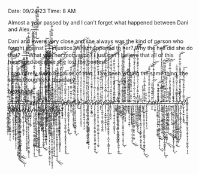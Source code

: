 Date: 09/24/23
Time: 8 AM

Almost a year passed by and I can't forget what happened between Dani and Alex.-̶̨̡̳̼̳͚͎̲̺̳͈̰̟̈́̍̊̔̇-̷̡̨̡̧̠͇͔͖̝͎̗̝̬͉̤̭̻̪͔̗̦̯͔̥̜͎̺̬̜͔̻̝̟̮̮͖̫͋̆͐͜͜-̴̧̬̱̘̝̯̒̐̑͗̈́̈́́̓̑͗͊͜͠-̴̽̆̅͋͐̂̋̇̿̋̂̉͒̀̿̇

Dani and I were very close and she always was the kind of person who fought against -̶̨̡̳̼̳͚͎̲̺̳͈̰̟̈́̍̊̔̇-̷̡̨̡̧̠͇͔͖̝͎̗̝̬͉̤̭̻̪͔̗̦̯͔̥̜͎̺̬̜͔̻̝̟̮̮͖̫͋̆͐͜͜-̴̧̬̱̘̝̯̒̐̑͗̈́̈́́̓̑͗͊͜͠-̴̽̆̅͋͐̂̋̇̿̋̂̉͒̀̿̇injustice. What happened to her? Why the hell did she do that? -̶̨̡̳̼̳͚͎̲̺̳͈̰̟̈́̍̊̔̇-̷̡̨̡̧̠͇͔͖̝͎̗̝̬͉̤̭̻̪͔̗̦̯͔̥̜͎̺̬̜͔̻̝̟̮̮͖̫͋̆͐͜͜-̴̧̬̱̘̝̯̒̐̑͗̈́̈́́̓̑͗͊͜͠-̴̽̆̅͋͐̂̋̇̿̋̂̉͒̀̿̇What was her motivation? I just can't believe that all of this happened because she lost the contest.

I can barely sleep because of that... I've been writing the same thing, the same thoughts in this diary...

[Next page](https://github.com/Minhas-Anotacoes/Diario-Diary/blob/main/2/3/0/9/en-DDP2409231437.md)


-̸̨̲̻̳̣͚̫͈̞̲͈͙̦͍̠̺̥̥͉͓̲͇͚̭̥͙͈͎͙̦͑͋͒̆͗̀͗̕͝ͅͅ-̵̢̛̜̮̩̟̬͂͑̐͑̀̃̄͆̎̒̓̎̎̓̔͗́̊̓̓͋͂̒́̅̌̀̊̇̉̆̍̏͒͒̂͛̅̿̕̚̚͘͘͠͝-̵̧̡̡̳̲̟̠̭͈̤͕̞̺̼͔̭̩̗̗̼̥̠͈͇̫͉̙͕̖̤͙̏̃͛̈̀̈́̆͛̾̈́̇̎̓̊́̈́̓̕͝͝-̵̢̧̛̛̮̗͎̗͎̣̗̼͕̫͔̥̭̲͕͍̦̪̭͕̱̩͉͕̳̘͎̀̈́̄͗́̒̎̓͋̑͌̑͗̋̆̇̆͂̾͑̍͘ͅͅͅ-̸̛̯̳̞̭̯̲̣̱̠̙͚̟̠͉̠̰̋̋̑͌̐͒̈́͌́̋̊̔̌̀̇́̋̾̈́̌̄̌̇̾̓̑͑̎̆̕̚͘͝͝ͅ-̸̡̧̧̢̢̢̡̡̛͔̰̤̩̗̱͔̗͔̝͖̪̖̙̬̝̬͍̦̜̻̭̹̠͉̗͉͙͓̬̥̙͚̺̗͇̔̀̐͒̓̇̐͋̾̔̒̋̓̈̃̃̋͆͂͂̉̎̂̏͌͘̚͜͜͝͝͝ͅͅ-̴̡̢̡̡̺̻̼̪̘̝͕̘̞̩̥̦̮͔̦̤̞̰͔͚͍̥̩̺̹̩̣̤͎͉̘̪̲͇͇͔̠̅̒̊̃͛̄̿́ͅͅ-̶̼͆̄̓̇̒̌̆̎̎̅̐̈́͐̐̆͌͋̃̔̈́̀͐̆̂͒̆̄͘͘͠͝-̶̨̮̯͓̟̗̟̔͜-̸̢̧̛̛̯͔̖̫̥̜͖̥̣̟̣͕͍̔̈͆́͌̓̅̔̉̄̀̿̀̃̓̀̈͐͋̓͆̄̃̊͌̊̔̄͊̌̚͝2̴̢̧̡̡̨̟̝̗̤̻̳͙̣̟̠̪͇̜̮̟̦̭͉̩̗̞͈̝͓̟̪̺͙̘̗̠͖̼͉͕͍͇͕̑̆͒̆͑͆̐̀̆̎̽̄̚ͅͅͅ3̴͆̉̔̽̃͊̓͊́͝͝0̸̒̓̍͊͆̓͆̓͗̋͌̊̃̿̓̓̑̔̕̕̚͠9̸̡̡̨̼̥͉̱͔͓̮̖̯̗̙̪̤̤̲̜͎̖̤͙̭̱̦̝̰̣͔͖̪̺̼̥͍̙̺̱͉͎̄͊̀̆̆̈̒͌͗̕͜-̸̧̨̳͉̭͔̬̳͇͓̳̜͉͓̗͖̯̱͎̼͍̯͖̗̤̰͕̞̹̥͙͙̟̟̲̺̖̓̿͌̆͆͊̓̏̄̕͜-̵̨̨̡̧̫͎̫͙͍͍͔̼̘̼̘͙͖̳͗̈͌́͂̑͋̓͒̿̀̾̈́̀̍̌ͅ-̸̡̧̡̙͈̝̫̫̻̦͓̣̺̭̘̲͍̼͓̻͚̭̰̏̈͂̌̾̐̃̌̔͋̀̈́̀͊̊͋̋̊̍̑̑͒̾̅̌̄̿̃̔͗̆̕͘̕̚̚͜͝͝͝͝͠ͅ-̵̡̢̨̯͇̩͈͖͉̹̼̟̞̠̣̝̜͇͉̖͎͎̟̟̱͚̥͚̜̰͎̹̪̖͇͍͓̒̽̓̽̏͜͜ͅ-̵̨̧̞̟̪͖͔̲̤̮̣͇͇͕̼̰̖͍̥̰͓̥͙͕̥͔̪̯̪̜̰̙̈́͆͆̂͑̈́̈́̈́͂̓̽̃̔̒̽̆̉̒͆̏͒̌̈́̂́͊̿̌̀́̎͗̀̈́̐͊̾͊̏̒̆̊̒̚̚͘̕͝ͅͅ-̴̼͉͓̦͙̫̯͈͔̙͚̤͇̼́̓̽̽̇̀̓͌̎̂̓͆͂͋͑͂̐̔̿͆̋̊̑͋̎̿̑̍͒́̿̈̐̽̚̕͘͘̕͠͝-̴̨̡̢̡̨̧̛̯̰̱͍̲̥̩̰̫̩̦̯̣̺͔͔̼͖̙̐̑̑̿̉̀̃̇̄͐̈́́͒̊̀͐̌͋̿̅̍̽̀́̈́̈́̓̚͘͝ͅ-̶̙͔̘͚̯͇̩̟̬͚͇̱͈̱̹̗͍̲͎̯̙͍͎͓͉͍͚̀̋̒̎͐͋̃̿͋̎̄̄̓̅̀̒͐̇͋͑͆͌̓̃̽͑̅͛̔͌̏͘͜͝ͅ-̸̛̺͓̱͇̩̰̪̃̀̌̅̈́̄͂͐̀̀̀̈͘͘͘͜-̸̨̢̡̨̢̡̧̦̳̳͚͖̰̪͍͈̙̰̫̤͍̺̟̳̤̻͉͙͓͍̞͕̥̝͎͉̱̯͍̞̬̤̭̩̼̀́̈̄̿̉͒͛̇̆̿̈́͑̒̕͜͠-̸̛̼̭͍̗̜̻̮̻̼͚̙̗͔͍͎̩̝͆͋̈́̍̏͗͌̂̈́͋̇̂̌̏͋͐̀͂͛̽́̎̆͘̕͠ͅ-̶̬͇̺͍̦͔̥͈͚̐̔͑̈́͒̓̒̊̍̈̌̾̔͂́̋̀̊̅́͊̿̓̒̿̂̃͘͘͘̕̚͝͝͝͠͝-̸̧̡̛̰͔͍͚̺͎̖̯͈̙̼̯̞̤̟̤̖̫̥̳͚̻͈̖͖̠̄́͛̂̏̒̉̂̊̿̋̾̓́̅̕ͅ-̴̛̞̓́̋̌̂͐́̄̎͋͊̎̋̈́̈́͌͊̾̑̅̈̉̐̀̄̽̅͐̎͋̋̾̓̈̊͘͘͠͝͝V̸̼͎̺͓̫̟̬̩̘̞͎͈̑̽͑̽͛̈́͛͒̒̓͂̈́̇̉̏̊̈́̒̾̎͛̔͆̈́̚͝ơ̸̧̢̧̢̧̢̡̯͎̜̯̫͙̞̟̹̤̲͓̣͇͓̝̻̜̟̘͓͖̩̭̙̬̱̦̤̱̘̬͉̙̝̮̓͗̋̀͒̈͂̂̆͂͆͑̊̿͐͐͑́͛͐́̈́͂̚̕͜͠c̴̡̡̧̥̭̣̭̲̯̳͈̟̬̬̱̦̣̖̟̗͕̤͚̲̮̩̑̌̀̓̓̀̍̇̒̐̓̑̚̕̚͜ͅê̸̛͍͍̤̠͈̯͕̓̄̈̃̈́͊̿͗̿͊̇̿̐́̓̓̀̈́̂̀̄̆̿̕̕̕͘͠͝ ̸̡̢̛͚̱̪͚͔̲̪̥͎̞̬͉̠̖͈̬̟͊̾͂́́̿̀́͆̽̿̊̉̏́̃̀̃̒̍͗̓͆̀̈́̔͗͂̓̓͒̌̈́̃̿̍̎̔́̃̓͘̚̚̚̕͜͝ṣ̵̨̧̹͉̘̰͍̯̘̜̭̟̼̟̳̱͔͇̺͖̣̞͚͙͌̋͛̓̓͑̍̆̊̌̔̐̇͆̉̇̅̐̽̀̉̍̾̾̏̉̌͌̑͒̎͊̓́̓̈́́̃͊̚͜͝ͅå̸̛̛̜̘͒͒͐̀͊̌̽̊̀̄̀́͐̐̈́̌̀͂̑͒͗́̆͂̆͛̐͂̾̈́́̚͜͠͝͝b̴̧̧̛̝͔̦̗̘̖͕̗̣̗͓͓̬̤̪̠͎͗̓̓̀̀̈̌͒̀̋̊̎̀͒̈́̓̐̍͛́͐̈́̀́̆̇̌̌̉̒̌͂̏͆̐̊͂͋̆̊̅̒̆͊̚̚͠ẽ̶̛̛̬̤̙̮̥̥̞̠̻̬͎̻̮͉̩̫̯̹͙̩̫̦̤̐͑́̉̀͂̔̊̀̊̈́̍̒͊̓̒̈̎̍̂͗̓̍̅̔̀͂̈́̊̏̈́̽̿̓̄̌̑͌͌̈́͗̈́̕͘̕͝͠ ̴̢̡̡̛͍̳͖̗͎̲͓̩̞̪͉̪͇̠͈̱͍̻͚͖̬̖̬̰̫͈͈̥̮̖̲̳͂̂̀̓͒̿̌̈́̍̾͋̿̽̉̀̾̐̓͆̾̉͑̓͌̅̈́̑̈́̿́̀̔̾͊̈̕̚̕͝ö̷̧̧̨̧̨̫̩̙͎̮͔͙̥̤̬͈̬͎̤͚̻̳̻͍̬͖̟̣̝̮̹̱͚̞̮̘̲̩͓́̌͒̃̍̔͗̂̂̀̒̆͂̐̆͑̀̿͛̌̈̀̽̔̌̔̔̽́́̏̈́͋͗̌͊͗̽̒̀̾́̚͘͠n̵̢͍̮̜̰̯͇͇̦̺̔̏̍̊̔̓̂͒́̇͌͊͂̈́́̈́̍̽́̓̅̍̓̌̅̒̏́͛͋̓̽̑̓̅͂̃͘͘̚͠͠d̵̡̧̡̢̧̛͎̝̪͈̬͓̱̼̭̮̠̺͓͎̮̺̜̟̳͈̝̺̞̝̬̯̱̬̖̰̳̖̥̭͖̙̭̏̏͂̊̈́̔͛̓̿͗͐̉̓̈̀͂̽̅̀͛̌̎̋̿̉̀̌̌́͒̀͛̏̑̈́͆̀͂̑̀͊͛̉̕͜ͅe̴̡̢̡̡̛̛͍͖̹̝̮̘͚̹̙̝̬̦̩͇̮̜̪̪̠̤͖̟̯̗͙̞̮̖̦̦̗̺̬̊́̎́͒͂̌͑̌̿̃̈́́͐̊̓̿̓̋̉̏̊͋̀̅̍͊̈͆̈́̎͑̓͋͗̇̇͂͘̚͘̚͝͠ ̵͕̭̙̝͛̽̅͐̎̉̐́̇̏̇̌́͒͛̌͑͆̉̄̒̂̾̏̚̕͝ư̷̡̢̛̗̣̭̜͇͕̼͔̫͔̹̮̪͍̺̝͎̰͎͚̪̒̈́̏͑̄͗̀̓̀̽͊̍̾̔̀́̾̿̏̈́̽̈́̊͐̑͂͛̕̕̕͝͠͝͝͝s̵̢̨̢̜͕̣͙̭̰͈͖̦̤͈͕͇͙̟͕͙̤̜̩͑͊͛̏̾͑͑́͆̌̑̌͛̆̇̈́͑̾̌͌̋̇̍͌́͋̎͗͗͗̆̊̐̏̀̿̈́̽̅̚̚͘͠͝͝a̶̡̧̡̨̻̠͓̲̪͕͈͎̪̹͇̺̪̠̲͙͖̱͈̭̱̬̤̹͔͎̪͔̭͕̙̳̺̘̯̝͙̝̫͗̂͗̀̋̂͐̿̍͐̋̾̐̆̽͂̽̽̔̋́̍̅̊̍̿̄̄̂̑̋̊̽̓͋̅̅̔̀̚̕͘͘̕͜͝͠r̶̛̥͇̪̪͉̭͓̫̤̲̹̺̪̃̋́̏̉̍̃̋̿͒̈́́̍̔̋͗̓͆̋͌̀̎͑̉̄͒̿̇͐̃́̈́͑̕̚͝͠͝͝͝?̴̨̨̨̧̧̛̛̥̩̘͚̗̹̭͎̥̯̪̩̟̰̫͈̬͉̠̬̓̔͊͆̾͆̿͛̎̀̄́̓̇̂̽̚͝ ̶̢̛̞͚̱̻͙̏̀̂͋͐̾͑́̾̑̈́̀͊̽͆̀̔̎̓̔̽́͆̈́͊͛̋̅̿̇̒͘ ̶̢̧̡̨̺̮͙̼̤̫̰̖̭̭̹̙̙̰͉͔͓̻̦̟̠̯̰̤̥̫̝̺̦̲̘́̚ ̸̨̢̢̢̛̛̛̛̦̻̰̲͇͚̫̯̯̤̳̝͉͎̰͎̖̥̠̲̖͈̩̳̝͖̫̱̙̲̣̗̯͚͖͎̦̘͚̰̎͗͊̊͐̉͋͑̉̀́͐͒͑̑̑̍̉̈́̎̍͐̒́͑͊̈̾̆̉̀̇̀̇͑̅̽̄̏͗̔̆̊̚͜͝͝ ̶͙̳̝̘̫̘̪͔̀̑͆̂̇̕͜ ̴̗̣̞͕̞͍̗͇̣̬͎̉̆͋́̿͊̌́̽́́̒͊̈́͠͠ ̵̢̛̝̘͕͓͇͙̲̼̖̼̪̲͈̗͓̖̹̬̼̰̪̹͉̤̪̺͍̟̩̞͔͍̟̘̙̈̋̐̆̈̒̊̋̃͊́̓͑̿̑̾̿͗͋̈́͌͂͌̽̂͆̉͗̃̽̂̅̕̚͜͝͝ͅ ̵̨̰̝̻̣̜͈̜̥̫̠͒̄̓̿̏̋̆͌̉͑̋͗̌͐̉̆͛̔̌͊̀̆̒̑͗̌͒͛̇̏̄̓̐̂̽̎͒͌̐̑͌͗̕̕͘͝͝ͅ ̴̘̻͔͖͎͙̫̼͍̗͉̱͙̱̝̎̋̈̎̃͑̇͌̔̂̒͆̀͆̄̎̋̉̈́̓͐͋̕͝͝ ̷̩̳̤̫̫̗̙̠̉͊̇̾̏͗̈́̂̆̿̇̇̓̌͊̈́̆ ̵̢̛̛̘̱̙͈͕͕̿̒̈̈́͊͛̾̎̋͛͋̉̋̈̐̔̽̓̈͑̅̓͌ ̴̧̛̲̲̱̙̪͈̱͓̣̖̮̠̰̩͎̮̗͖̜̐̈̎͛̔́͐̉̔̊̆̂̏͂̉̈́͆͋̓̊̾͛̌̊̉͑̓̈́̇͋̒̕̚̚̚͠͝ͅ-̵̢̨̨̛̩̜̠͙͇̗͔̞͎͎̘̥̉̈̒̍͋̽̏̒́̒͂̍̏͆͗̿͗́̿͑̉̊̓͗̐̂͂̾̾́̀͜͠-̴̡̡̡̢̨̨̲̹͇̜̯͔̟̬̯̙̭͉̗̹̦͍̪̜͉̤̙̜̫̟̗͈̜̏̾͋͂̌̀̇̿͗̊̌̂̋͒͂̊̑̿͌̚͜͜͜͝͝͝-̴̡̢̨̢̧̨̼̫̳̞̭͔̭̫͍̫̯̗̪̻̠̝̲͍̭̠̮̭̜̖͇̗͑̅̉̀̅͒̆̇̔̔͆̔̌́͌̓͛̓̉͛̿̈́̍͋͐̏̉͊̋͗͆̑̿͗̈́̽͊̕͘͘͠͝͝͝-̷̧̤̟̯̙̫̟̫̦̬̞͙̗̦̭̭̥̦̒̾́͂͜-̸̧̡̢̡̛̹̳͖̰̲̗̤̬̺̰̘͙̺̥͖͕̺̜̯͗͊̈́̂̒͒̿̽̇̒̑́̈́͑́̃͗̈́̇̿̓̈͛̀̑̅͊͊̔̌̅̓̋͑̈́͂̈́̔͐͘̕͘̚̕͘͜͜͠ͅ-̶̨̡̳̼̳͚͎̲̺̳͈̰̟̈́̍̊̔̇-̷̡̨̡̧̠͇͔͖̝͎̗̝̬͉̤̭̻̪͔̗̦̯͔̥̜͎̺̬̜͔̻̝̟̮̮͖̫͋̆͐͜͜-̴̧̬̱̘̝̯̒̐̑͗̈́̈́́̓̑͗͊͜͠-̴̡̡̢̢͎͈̥͙͈̟̥̦̪̥̯̫̮̗̤̖̤͓͓̭̭̙̬̻̺̟̤̩̗͍͕̯͇̱̟͍̬̭̠̘̽̆̅͋͐̂̋̇̿̋̂̉͒̀̿̇̋̉͗̊̋̚͜͜͝͝ͅ-̶̢̭̖̭̭̲̜̯̩̣̥̤̥̩̟͕͕͉̞̩̤̫͐̾̌̀͆̒̽2̵̛̛̛̈́̔͑̂̽̿̊̈̐͒̀̌̆̑̾͊̾̎͛͐̋̒̿̐̚͠͝͝͠͝3̵͔̞̙͈͗̀̐͊̓͛͊̎̄́̿̓͆̽͗͠͝0̶̨̧̦̲͚̃͛͑́͑̑̊̏̄̒͌͗̾̓̒̀̒͂̊͋͑̽̇͊̾̈́̆̈́̉́̀̑̇̔̎́͌́̾̉̕̕̚͝͝͝9̷̡̡̨̗̜͖̦̲͚͇̤̜̱̩͕̥̰͍̗̠̜̲͔̳̼̣̳̻̐͂̽̂̂͒͒̍͒̈̃͐͌̐̚̕̚͜͜͜͝͠-̸̡̢̡̨̳̤͓͎̟͙͍̩̥͚̮̜̪̝̗̫͖̳̖̜̝̹̹̝̮̲̙̞͙̹̗̮̠͎́̌̆̆͋̀̉̿̓͘͜͜͠͝͝ͅ-̴̢̛̛̠̳͚͚͉̣͉̟̦̹̘̼̳̟̦̪͖͓͓̬͍̟͚̊̈́̑̄͂͗̐̊͌͌̂̓̀̈́̎͛̾̾̓̆̆̎̇̂̈͂̔̒̽̂̔͛̓̀̑̓̔͊̅̕̚͘͝͠͝ͅ-̶̨̧̢̢̛̛̣̭̹͎̤̱͎̞̭͚̝̰͓̗͔̮̗̲͈̩͈̣̝͕͑̂̃̓̄̏̏̇̀̄́͆̋̄͋̐̐̋̂̒͒̈́̀͆̊̏̀̓̈́̓͘̚̚̚͜͜͠͝͝-̴̡̧̢̢͈̬̙̯͍̣̞̹̱̟͔̹͔̜͇̖̼̳̤̙͇̬̩̺͖̻͓̦̩̻̯͇͖̟̙͉̠̞͕̣̊̏̇͌̌̄̍̐̽͛͆̄͆͗̔́͗̀̑̀͒̓̇͊̎̽̀̑̃̂̿͘͜͠͠͝ͅͅ-̶̧̛͍͚̣̯̳̠̟̻̘͕̝͖̯̯̻̳̭̼̞͇̫̗̘̺̜̫̯͖̭̺̙̗̩̌̉͛̏͗̉̉̅́̏͆͑́̒̊̔̌̋͋͘̚͜͜͜͝ͅ-̵̧̡̧̢̢̧̫͇̺̰̺̗̺͇͉̭̼̳͎͉͇̙̖̦̇̽̾͌́̂͐̅͜͜͜͜ͅͅ-̵̛̙̼̣̺̰̦̇̓̏͒̋̋̃͋́̈͊̇̈́͂̀̋̊́̇̀͒̾̈́͗͆͒̅̃̐́͘̕̕͝͝-̶͖̪̜̙̦̫̘͇̞͎̹͔̘̼͔̹̫̏̈́͛̔́̒̈́͐͛̏͗-̵̧̧̧̹̦̮̹̫̻̙̤̟̠͕͓͖͇̗̦̗̜̣͇̭̲̯̣̥̻̮͙̮̱̱̝̹̖̰͚̠̹̟̒͋͌̏͜ͅ-̴̢̢̨̛̫̪̺͈̬̗̪̞̤̠̯̠̳̻̠̬̼̯̖̲̫͕͍͙͈͈̳́̈́̄̇̑͛̀͊̍̀̀̈́̋̈́̂̐̐̎͜͜-̸̧̧̨̘̠̘͙̬͖͈͖̣͎͚̦̜̗̮͇̻̯̳̲̭̮̲̹̞̮̘͔̖͚̗͕̺̈́̈͐̎͐̅͆̅͌͒̋̈́̍̑͊͆͑͌͊̒̍̈́́͌̈̋͗̚͜-̸̧̧̨̡̡̗̠̞̮̭̼̰̯̝̦͉͚͔͔͕̳̳̹̳̦͈̤̭̞̤̫̫͈̃̌̊̇̈̌̊̕͘͠͝ͅ-̶̢̝̫̠̬̦̞̻̜̝͓̘͇̟̮̟͈͉͕̳̖͎̥͚͉̱͍͉͛̔̂̂̀̽̊̌̉̈̾̂͐̓̀̏̈̚͠ͅͅ-̷̤̥̀̀̇̐͆͛͊̇̈́͊̏̓̌͑̐͒͗͛̈́̎̀̏͌͊̆̏͛̂͆̀̆̿̍̏̆̃̕̕͘͝͠ͅD̷̛̛̗͖͙̠͈̞̥̫͍̮̦̥̝͇̭̉̀͂̿̍͛̓́̄͛̃͋̐̋͛͆̈́̂̑̈̓̆̈́̈̚̚͘̚͘͜͝ǫ̴̨̧̳͍͎͕̹͇̜̳͉̼̲͙̳͈̥̤̫̱̝̼̘͙͚̦̼̗̩̬̘̖̤͖͍̠̺̝̜͓͎̹̬́͌͆͝ ̵̡̛̟̜͕̲̻̼̠̟̻̬͙̪̫̣̯̜̻͙͎̂̏̎̈́̆͒̀̇̿͛͑͊͑͂̀͂̐̂͂͐̀̑̃͛̋̎͗̽͗̎̋̑̃͒̂̐̾̓̍̈́̏̕͝͝͝͝͝ŷ̷͍̜̬̩̭̣̝̘̝̩̦͕̤̙̲̫́̉̄͜ơ̵̛̭̓́̊͛̓̇̉́̓͋̒̏̾͒̇͑̌̀͒͑̈́̿̂̋̃̂̎̔͑͒̌̀͐̾́̚̚̕͘̕͝͝͠ư̴̧̩͚̞͍̘͈̟̹̘͉̦̤͉͖̣̮͓̫̙͎̞̯̼̘̠̠͍̦̘̖͔̩̎̈́̔͐̎̏̀͌̽̔̓͂̈̃̈́̆͒̍̋͑͑͂͒̋̕͝͠ ̸̧̢̡̧̡̳͉͙̟̞̖͍̩͔̮̩̯͍̖̹͕͈͔͙̬̥̥̞͙̖̪͈͓̤͕͚̹͉̱͖̮̎̽͗̃̓̽̃̒͌̿̉͂̽̊̈̈́̽̇͘͘͜͜͜͜ͅͅk̵̨̢̨̢̨̝͇̤͇̝̠̫̪̰̜̹̝̳͍̝͉͉͉̣͔̳̝̪̣̻̩͎͙͚̩̹̼̞̓̽̆̈͗͑̀̐͑̾̆̆̓̋̔͊͘͜͜͜n̸̡̢̧̫̻̞̜͔̰̖̙̱̟̗͔͖͈͈͕͈̿̌͆̊̍̅̓͐͛͛͋ͅơ̸̡͙͖̞̤̺̻̲̰̬̙͎͔̰͉̥͚̩̟̬̜̱̠̭̦̩̝͚͙̠̬͚̯̼̏̀̄̒̎̀̿͐̓́͌͊͛̒̉̊͊͂̂́̌̔͌́̾̀̿̆̽̂̋̒̊͌̒̉̃͊̓̓̽̉̎͗̚͘͝͝ͅw̸̺̼͚̮̲̬̙̣̟̦̖͍̲̄̋͌̃̆͠ͅ ̵̧̧̧̡̢̡̞̜̬̳̰͖͎͔̘̠̯̟͔̲̮̹͉̟̳̫̺̪̳̳͓̹̘̦̩̯͉͓̓̔̓̾͜h̷̨̢̨̦̩̗͓̯̜̭̭͕̖̣͚̯̥̣̺̘̤͇͈̪͎͕̠̼͈̫̱̀͛͊́͊́͋̍́͘͜o̷̡̲͓͉̗̞̦͙͖̳̗̠̘̠̙͖̹̻͖̘̖͈̭͚̥̖̬̱̙͔̰̼͖͉̫͇̯͔̿̐́̂́̿͋̓̀͊͘͜͝w̸̡̩͉̮̭̣̻̟̠̩̠̬͔̰̳̳̫̓̓͛͂̀̄͗̏̃̀̾̋̉̀́̓̌̇͛̅͋͑̓́̄̓͝͠͠ ̶̢̢̧̧̯̙̗̱̠̜̱̻̱̟̪̪͔̰͙̝̭̮̠̬͖̠̩̦̍̀̆͌̍̓͂̎̉̈́̔̆̄̔̾̿̔̒̋͋͊͋̅͗̍̀̄̎̀̉͒̌̅͛́̎͛̚̕̚̕͝͝͠͝͝ͅͅţ̵̖͕̹̫̤̲̪̭̫͕͇̈̆̍̑̅̓̂̌͛̊̃̅̈̿́́͒͠͝ơ̴̧̧̧̡̯̜͓͓̲̲̖͉̪̟̻̫̱͔̳̪͈̩̙͙̤̟̟̰̣̹͙͈̮̟͚͍̲͓̟͕̬̪̩̤̱͕̹̎̎̃̓̂͂̇̂̿̏̆͆̑̈́͐̈́̈́̐̍̈́̊̔̔̈́̉̒̈́̌̈́̐̈͂́͌͌̓̓̔̈́̐̄̀̓̚͘̕͝͝͝ͅ ̸̡̢̢̡̨͚̯̠͔̝̩͖͕̱̟̦̥͚̜͍͔̦̝̲̤͖͈̣̼͔͔̯͖̹͍͍̘̰͈͉͍̟̤͔͈̥̯̘̈́̊͋͊̀̔̾̐̀̎̉͗͊̽͒͛͌̓̀̉̊́̾̔̔̀͐̄̽̈́̃̾͑̅̂̀̍͐̿̒̾̊͘͘͝͝ͅͅų̷͙̠͍͓̳͙̟̰̭̽̽̆̒̉̃̈̆͂͑͐͗̍̈́͛̾s̴̡̭͎͔̩͓̩̦͓̹͓̠͎̗͇̮͙͉͔̙͓͚͔͍͈̮͔͚̙̼̮͕̥̦͓͕̩̖̟̩̠͓͛̊̈́̒͜͜͜ͅȩ̶̱͕̼̪͉͉̠̥̪͇̼̘͇͈̤̞̭̥̲̟͔̣͈͈̥̘͖͇̻̭̙̙̠̫̍̈́ͅ ̸͔̲̼̟͊̀̓̑̕̚͝͝
